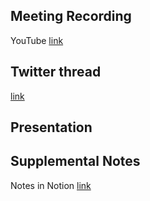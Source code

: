 ## Meeting Recording

YouTube [link](https://youtu.be/JHr1Ba8HQ6I)

## Twitter thread

[link](https://twitter.com/Orthogonal_Lab/status/1586432313625169920)

## Presentation


## Supplemental Notes
Notes in Notion [link](https://www.notion.so/jopro-org/SMN-2022-10-29-46ec06fe2c9f47879828e405d361d286)

